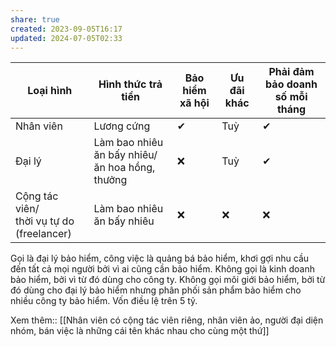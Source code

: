 ```yaml
---
share: true
created: 2023-09-05T16:17
updated: 2024-07-05T02:33
---
```

| Loại hình                                    | Hình thức trả tiền                             | Bảo hiểm xã hội | Ưu đãi khác | Phải đảm bảo doanh số mỗi tháng |
| -------------------------------------------- | ---------------------------------------------- | --------------- | ----------- | ------------------------------- |
| Nhân viên                                    | Lương cứng                                     | ✔               | Tuỳ         | ✔                               |
| Đại lý                                       | Làm bao nhiêu ăn bấy nhiêu/ăn hoa hồng, thưởng | ❌               | Tuỳ         | ✔                               |
| Cộng tác viên/<br>thời vụ tự do (freelancer) | Làm bao nhiêu ăn bấy nhiêu                     | ❌               | ❌           | ❌                               |

Gọi là đại lý bảo hiểm, công việc là quảng bá bảo hiểm, khơi gợi nhu cầu đến tất cả mọi người bởi vì ai cũng cần bảo hiểm. Không gọi là kinh doanh bảo hiểm, bởi vì từ đó dùng cho công ty. Không gọi môi giới bảo hiểm, bởi từ đó dùng cho đại lý bảo hiểm nhưng phân phối sản phẩm bảo hiểm cho nhiều công ty bảo hiểm. Vốn điều lệ trên 5 tỷ.

Xem thêm:: [[Nhân viên có cộng tác viên riêng, nhân viên ảo, người đại diện nhóm, bán việc là những cái tên khác nhau cho cùng một thứ]]